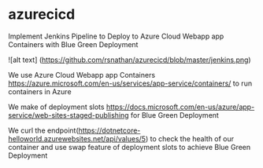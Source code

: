 # azurecicd

Implement Jenkins Pipeline to Deploy to Azure Cloud Webapp app Containers with Blue Green Deployment


![alt text] (https://github.com/rsnathan/azurecicd/blob/master/jenkins.png)


We use Azure Cloud Webapp app Containers https://azure.microsoft.com/en-us/services/app-service/containers/ to run containers in Azure

We make of deployment slots https://docs.microsoft.com/en-us/azure/app-service/web-sites-staged-publishing for Blue Green Deployment  

We curl the endpoint(https://dotnetcore-helloworld.azurewebsites.net/api/values/5) to check the health of our container and use swap feature of deployment slots to achieve Blue Green Deployment
